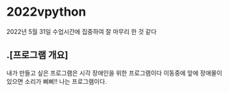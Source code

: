 # 2022vpython

2022년 5월 31일 
수업시간에 집중하여 잘 마무리 한 것 같다
## .[프로그램 개요]
내가 만들고 싶은 프로그램은 시각 장애인을 위한 프로그램이다 이동중에 앞에 장애물이 있으면 소리가 삐삐!! 나는 프로그램이다.
